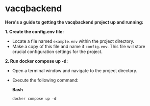 # vacqbackend
**Here's a guide to getting the vacqbackend project up and running:**

**1. Create the config.env file:**

- Locate a file named `example.env` within the project directory.
- Make a copy of this file and name it `config.env`. This file will store crucial configuration settings for the project.

**2. Run docker compose up -d:**

- Open a terminal window and navigate to the project directory.
- Execute the following command:
    
    **Bash**
    
    ```docker compose up -d```
